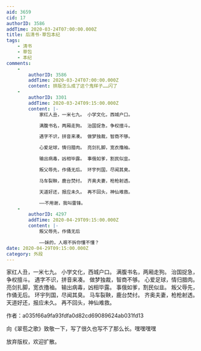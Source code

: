 ```yaml
---
aid: 3659
cid: 17
authorID: 3586
addTime: 2020-03-24T07:00:00.000Z
title: 后清书·草包本纪
tags:
    - 清书
    - 草包
    - 本纪
comments:
    -
        authorID: 3586
        addTime: 2020-03-24T07:00:00.000Z
        content: 排版怎么成了这个鬼样子……闪了
    -
        authorID: 3301
        addTime: 2020-03-24T09:15:00.000Z
        content: |-
            家红人丑，一米七九。 小学文化，西城户口。

            满腹书名，两厢走狗。 治国捉急，争权擅斗。

            遇字不识，拼音来凑。 做梦独裁，智商不够。

            心爱足球，情归腊肉。 亮剑扎脚，宽衣撸袖。

            输出病毒，凶相毕露。 事俄如爹，割民似韭。

            叛父辱先，作俑无后。 环宇列国，尽闻其臭。

            马车裂鞅，鹿台焚纣。 齐奥夫妻，枪枪射透。

            天道好还，报应未久。 再不回头，神仙难救。

            ——不用谢，我叫雷锋。
    -
        authorID: 4297
        addTime: 2020-04-29T09:15:00.000Z
        content: |-
            叛父辱先，作俑无后

            ——妹的，人艰不拆你懂不懂？
date: 2020-04-29T09:15:00.000Z
category: 外段
---
```


家红人丑，一米七九。 小学文化，西城户口。 满腹书名，两厢走狗。 治国捉急，争权擅斗。 遇字不识，拼音来凑。 做梦独裁，智商不够。 心爱足球，情归腊肉。 亮剑扎脚，宽衣撸袖。 输出病毒，凶相毕露。 事俄如爹，割民似韭。 叛父辱先，作俑无后。 环宇列国，尽闻其臭。 马车裂鞅，鹿台焚纣。 齐奥夫妻，枪枪射透。 天道好还，报应未久。 再不回头，神仙难救。

作者：a035f66a9fa93fdfa0d82cd69089624ab031fd13

向《翠苞之歌》致敬一下，写了很久也写不了那么长。嘿嘿嘿嘿

放弃版权，欢迎扩散。
